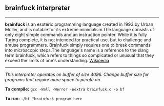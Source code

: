 ## brainfuck interpreter

---

__brainfuck__ is an esoteric programming language created in 1993 by Urban Müller, and is notable for its extreme minimalism.The language consists of only eight simple commands and an instruction pointer. While it is fully Turing complete, it is not intended for practical use, but to challenge and amuse programmers. Brainfuck simply requires one to break commands into microscopic steps.The language's name is a reference to the slang term brainfuck, which refers to things so complicated or unusual that they exceed the limits of one's understanding. [Wikipedia](https://en.wikipedia.org/wiki/Brainfuck)

---
*This interpreter operates on buffer of size 4096. Change buffer size for programs that require more space to perate on.*

**To compile:** `gcc -Wall -Werror -Wextra brainfuck.c -o bf`

**To run:** `./bf "brainfuck program here`
